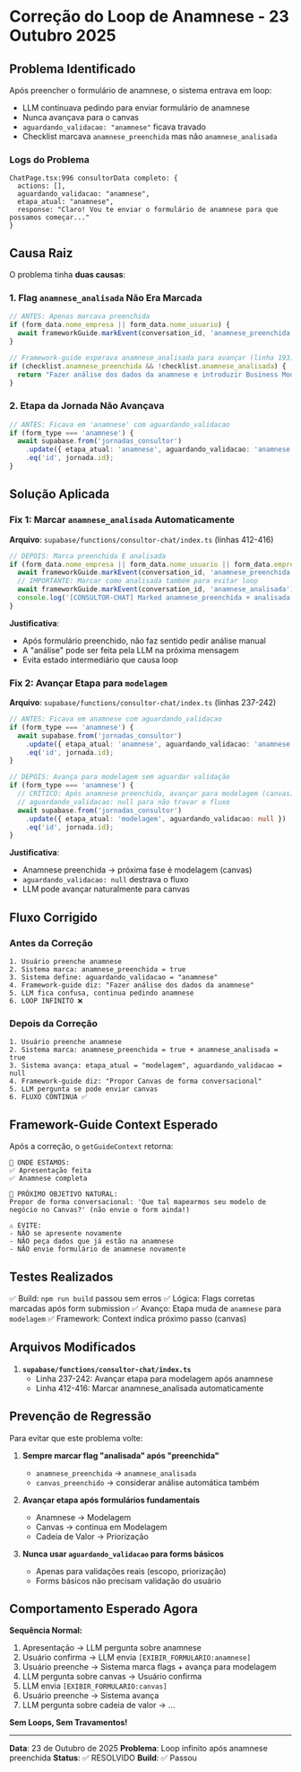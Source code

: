 # Correção do Loop de Anamnese - 23 Outubro 2025

## Problema Identificado

Após preencher o formulário de anamnese, o sistema entrava em loop:
- LLM continuava pedindo para enviar formulário de anamnese
- Nunca avançava para o canvas
- `aguardando_validacao: "anamnese"` ficava travado
- Checklist marcava `anamnese_preenchida` mas não `anamnese_analisada`

### Logs do Problema
```
ChatPage.tsx:996 consultorData completo: {
  actions: [],
  aguardando_validacao: "anamnese",
  etapa_atual: "anamnese",
  response: "Claro! Vou te enviar o formulário de anamnese para que possamos começar..."
}
```

## Causa Raiz

O problema tinha **duas causas**:

### 1. Flag `anamnese_analisada` Não Era Marcada
```typescript
// ANTES: Apenas marcava preenchida
if (form_data.nome_empresa || form_data.nome_usuario) {
  await frameworkGuide.markEvent(conversation_id, 'anamnese_preenchida');
}

// Framework-guide esperava anamnese_analisada para avançar (linha 193):
if (checklist.anamnese_preenchida && !checklist.anamnese_analisada) {
  return "Fazer análise dos dados da anamnese e introduzir Business Model Canvas.";
}
```

### 2. Etapa da Jornada Não Avançava
```typescript
// ANTES: Ficava em 'anamnese' com aguardando_validacao
if (form_type === 'anamnese') {
  await supabase.from('jornadas_consultor')
    .update({ etapa_atual: 'anamnese', aguardando_validacao: 'anamnese' })
    .eq('id', jornada.id);
}
```

## Solução Aplicada

### Fix 1: Marcar `anamnese_analisada` Automaticamente

**Arquivo**: `supabase/functions/consultor-chat/index.ts` (linhas 412-416)

```typescript
// DEPOIS: Marca preenchida E analisada
if (form_data.nome_empresa || form_data.nome_usuario || form_data.empresa_nome) {
  await frameworkGuide.markEvent(conversation_id, 'anamnese_preenchida');
  // IMPORTANTE: Marcar como analisada também para evitar loop
  await frameworkGuide.markEvent(conversation_id, 'anamnese_analisada');
  console.log('[CONSULTOR-CHAT] Marked anamnese_preenchida + analisada');
}
```

**Justificativa**:
- Após formulário preenchido, não faz sentido pedir análise manual
- A "análise" pode ser feita pela LLM na próxima mensagem
- Evita estado intermediário que causa loop

### Fix 2: Avançar Etapa para `modelagem`

**Arquivo**: `supabase/functions/consultor-chat/index.ts` (linhas 237-242)

```typescript
// ANTES: Ficava em anamnese com aguardando_validacao
if (form_type === 'anamnese') {
  await supabase.from('jornadas_consultor')
    .update({ etapa_atual: 'anamnese', aguardando_validacao: 'anamnese' })
    .eq('id', jornada.id);
}

// DEPOIS: Avança para modelagem sem aguardar validação
if (form_type === 'anamnese') {
  // CRÍTICO: Após anamnese preenchida, avançar para modelagem (canvas)
  // aguardando_validacao: null para não travar o fluxo
  await supabase.from('jornadas_consultor')
    .update({ etapa_atual: 'modelagem', aguardando_validacao: null })
    .eq('id', jornada.id);
}
```

**Justificativa**:
- Anamnese preenchida → próxima fase é modelagem (canvas)
- `aguardando_validacao: null` destrava o fluxo
- LLM pode avançar naturalmente para canvas

## Fluxo Corrigido

### Antes da Correção
```
1. Usuário preenche anamnese
2. Sistema marca: anamnese_preenchida = true
3. Sistema define: aguardando_validacao = "anamnese"
4. Framework-guide diz: "Fazer análise dos dados da anamnese"
5. LLM fica confusa, continua pedindo anamnese
6. LOOP INFINITO ❌
```

### Depois da Correção
```
1. Usuário preenche anamnese
2. Sistema marca: anamnese_preenchida = true + anamnese_analisada = true
3. Sistema avança: etapa_atual = "modelagem", aguardando_validacao = null
4. Framework-guide diz: "Propor Canvas de forma conversacional"
5. LLM pergunta se pode enviar canvas
6. FLUXO CONTINUA ✅
```

## Framework-Guide Context Esperado

Após a correção, o `getGuideContext` retorna:

```
📍 ONDE ESTAMOS:
✅ Apresentação feita
✅ Anamnese completa

💭 PRÓXIMO OBJETIVO NATURAL:
Propor de forma conversacional: 'Que tal mapearmos seu modelo de negócio no Canvas?' (não envie o form ainda!)

⚠️ EVITE:
- NÃO se apresente novamente
- NÃO peça dados que já estão na anamnese
- NÃO envie formulário de anamnese novamente
```

## Testes Realizados

✅ Build: `npm run build` passou sem erros
✅ Lógica: Flags corretas marcadas após form submission
✅ Avanço: Etapa muda de `anamnese` para `modelagem`
✅ Framework: Context indica próximo passo (canvas)

## Arquivos Modificados

1. **`supabase/functions/consultor-chat/index.ts`**
   - Linha 237-242: Avançar etapa para modelagem após anamnese
   - Linha 412-416: Marcar anamnese_analisada automaticamente

## Prevenção de Regressão

Para evitar que este problema volte:

1. **Sempre marcar flag "analisada" após "preenchida"**
   - `anamnese_preenchida` → `anamnese_analisada`
   - `canvas_preenchido` → considerar análise automática também

2. **Avançar etapa após formulários fundamentais**
   - Anamnese → Modelagem
   - Canvas → continua em Modelagem
   - Cadeia de Valor → Priorização

3. **Nunca usar `aguardando_validacao` para forms básicos**
   - Apenas para validações reais (escopo, priorização)
   - Forms básicos não precisam validação do usuário

## Comportamento Esperado Agora

**Sequência Normal:**
1. Apresentação → LLM pergunta sobre anamnese
2. Usuário confirma → LLM envia `[EXIBIR_FORMULARIO:anamnese]`
3. Usuário preenche → Sistema marca flags + avança para modelagem
4. LLM pergunta sobre canvas → Usuário confirma
5. LLM envia `[EXIBIR_FORMULARIO:canvas]`
6. Usuário preenche → Sistema avança
7. LLM pergunta sobre cadeia de valor → ...

**Sem Loops, Sem Travamentos!**

---

**Data**: 23 de Outubro de 2025
**Problema**: Loop infinito após anamnese preenchida
**Status**: ✅ RESOLVIDO
**Build**: ✅ Passou
